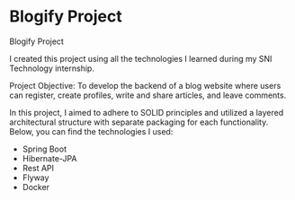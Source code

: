 # Blogify Project
 Blogify Project

I created this project using all the technologies I learned during my SNI Technology internship.

Project Objective: To develop the backend of a blog website where users can register, create profiles, write and share articles, and leave comments.

In this project, I aimed to adhere to SOLID principles and utilized a layered architectural structure with separate packaging for each functionality. Below, you can find the technologies I used:

- Spring Boot
- Hibernate-JPA
- Rest API
- Flyway
- Docker
